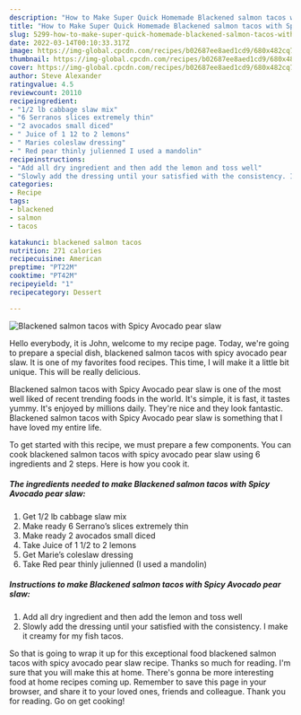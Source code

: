 ```yaml
---
description: "How to Make Super Quick Homemade Blackened salmon tacos with Spicy Avocado pear slaw"
title: "How to Make Super Quick Homemade Blackened salmon tacos with Spicy Avocado pear slaw"
slug: 5299-how-to-make-super-quick-homemade-blackened-salmon-tacos-with-spicy-avocado-pear-slaw
date: 2022-03-14T00:10:33.317Z
image: https://img-global.cpcdn.com/recipes/b02687ee8aed1cd9/680x482cq70/blackened-salmon-tacos-with-spicy-avocado-pear-slaw-recipe-main-photo.jpg
thumbnail: https://img-global.cpcdn.com/recipes/b02687ee8aed1cd9/680x482cq70/blackened-salmon-tacos-with-spicy-avocado-pear-slaw-recipe-main-photo.jpg
cover: https://img-global.cpcdn.com/recipes/b02687ee8aed1cd9/680x482cq70/blackened-salmon-tacos-with-spicy-avocado-pear-slaw-recipe-main-photo.jpg
author: Steve Alexander
ratingvalue: 4.5
reviewcount: 20110
recipeingredient:
- "1/2 lb cabbage slaw mix"
- "6 Serranos slices extremely thin"
- "2 avocados small diced"
- " Juice of 1 12 to 2 lemons"
- " Maries coleslaw dressing"
- " Red pear thinly julienned I used a mandolin"
recipeinstructions:
- "Add all dry ingredient and then add the lemon and toss well"
- "Slowly add the dressing until your satisfied with the consistency. I make it creamy for my fish tacos."
categories:
- Recipe
tags:
- blackened
- salmon
- tacos

katakunci: blackened salmon tacos 
nutrition: 271 calories
recipecuisine: American
preptime: "PT22M"
cooktime: "PT42M"
recipeyield: "1"
recipecategory: Dessert

---
```



![Blackened salmon tacos with Spicy Avocado pear slaw](https://img-global.cpcdn.com/recipes/b02687ee8aed1cd9/680x482cq70/blackened-salmon-tacos-with-spicy-avocado-pear-slaw-recipe-main-photo.jpg)

Hello everybody, it is John, welcome to my recipe page. Today, we're going to prepare a special dish, blackened salmon tacos with spicy avocado pear slaw. It is one of my favorites food recipes. This time, I will make it a little bit unique. This will be really delicious.

Blackened salmon tacos with Spicy Avocado pear slaw is one of the most well liked of recent trending foods in the world. It's simple, it is fast, it tastes yummy. It's enjoyed by millions daily. They're nice and they look fantastic. Blackened salmon tacos with Spicy Avocado pear slaw is something that I have loved my entire life.




To get started with this recipe, we must prepare a few components. You can cook blackened salmon tacos with spicy avocado pear slaw using 6 ingredients and 2 steps. Here is how you cook it.

<!--inarticleads1-->

##### The ingredients needed to make Blackened salmon tacos with Spicy Avocado pear slaw:

1. Get 1/2 lb cabbage slaw mix
1. Make ready 6 Serrano’s slices extremely thin
1. Make ready 2 avocados small diced
1. Take  Juice of 1 1/2 to 2 lemons
1. Get  Marie’s coleslaw dressing
1. Take  Red pear thinly julienned (I used a mandolin)




<!--inarticleads2-->

##### Instructions to make Blackened salmon tacos with Spicy Avocado pear slaw:

1. Add all dry ingredient and then add the lemon and toss well
1. Slowly add the dressing until your satisfied with the consistency. I make it creamy for my fish tacos.




So that is going to wrap it up for this exceptional food blackened salmon tacos with spicy avocado pear slaw recipe. Thanks so much for reading. I'm sure that you will make this at home. There's gonna be more interesting food at home recipes coming up. Remember to save this page in your browser, and share it to your loved ones, friends and colleague. Thank you for reading. Go on get cooking!
